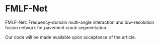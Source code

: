 # FMLF-Net
FMLF-Net: Frequency-domain multi-angle interaction and low-resolution fusion network for pavement crack segmentation.

Our code will be made available upon acceptance of the article.
